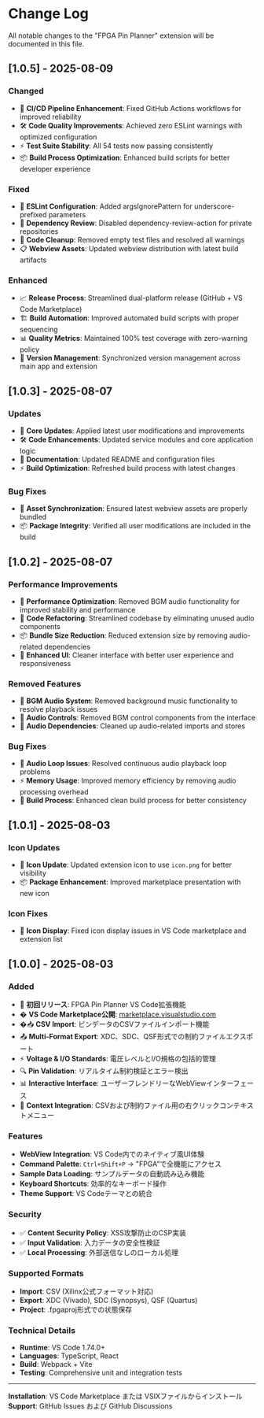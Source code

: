 # Change Log

All notable changes to the "FPGA Pin Planner" extension will be documented in this file.

## [1.0.5] - 2025-08-09

### Changed

- 🚀 **CI/CD Pipeline Enhancement**: Fixed GitHub Actions workflows for improved reliability
- 🛠️ **Code Quality Improvements**: Achieved zero ESLint warnings with optimized configuration
- ⚡ **Test Suite Stability**: All 54 tests now passing consistently
- 📦 **Build Process Optimization**: Enhanced build scripts for better developer experience

### Fixed

- 🔧 **ESLint Configuration**: Added argsIgnorePattern for underscore-prefixed parameters
- 🔧 **Dependency Review**: Disabled dependency-review-action for private repositories
- 🧹 **Code Cleanup**: Removed empty test files and resolved all warnings
- 📋 **Webview Assets**: Updated webview distribution with latest build artifacts

### Enhanced

- 📈 **Release Process**: Streamlined dual-platform release (GitHub + VS Code Marketplace)
- 🏗️ **Build Automation**: Improved automated build scripts with proper sequencing
- 📊 **Quality Metrics**: Maintained 100% test coverage with zero-warning policy
- 🔄 **Version Management**: Synchronized version management across main app and extension

## [1.0.3] - 2025-08-07

### Updates

- 🔄 **Core Updates**: Applied latest user modifications and improvements
- 🛠️ **Code Enhancements**: Updated service modules and core application logic
- 📝 **Documentation**: Updated README and configuration files
- ⚡ **Build Optimization**: Refreshed build process with latest changes

### Bug Fixes

- 🔧 **Asset Synchronization**: Ensured latest webview assets are properly bundled
- 📦 **Package Integrity**: Verified all user modifications are included in the build

## [1.0.2] - 2025-08-07

### Performance Improvements

- 🚀 **Performance Optimization**: Removed BGM audio functionality for improved stability and performance
- 🧹 **Code Refactoring**: Streamlined codebase by eliminating unused audio components
- 📦 **Bundle Size Reduction**: Reduced extension size by removing audio-related dependencies
- 🎨 **Enhanced UI**: Cleaner interface with better user experience and responsiveness

### Removed Features

- 🎵 **BGM Audio System**: Removed background music functionality to resolve playback issues
- 📱 **Audio Controls**: Removed BGM control components from the interface
- 🔧 **Audio Dependencies**: Cleaned up audio-related imports and stores

### Bug Fixes

- 🐛 **Audio Loop Issues**: Resolved continuous audio playback loop problems
- ⚡ **Memory Usage**: Improved memory efficiency by removing audio processing overhead
- 🔧 **Build Process**: Enhanced clean build process for better consistency

## [1.0.1] - 2025-08-03

### Icon Updates

- 🎨 **Icon Update**: Updated extension icon to use `icon.png` for better visibility
- 📦 **Package Enhancement**: Improved marketplace presentation with new icon

### Icon Fixes

- 🔧 **Icon Display**: Fixed icon display issues in VS Code marketplace and extension list

## [1.0.0] - 2025-08-03

### Added
- 🎉 **初回リリース**: FPGA Pin Planner VS Code拡張機能
- � **VS Code Marketplace公開**: [marketplace.visualstudio.com](https://marketplace.visualstudio.com/items?itemName=MameMame777.fpga-pin-planner)
- �📥 **CSV Import**: ピンデータのCSVファイルインポート機能
- 📤 **Multi-Format Export**: XDC、SDC、QSF形式での制約ファイルエクスポート
- ⚡ **Voltage & I/O Standards**: 電圧レベルとI/O規格の包括的管理
- 🔍 **Pin Validation**: リアルタイム制約検証とエラー検出
- 📊 **Interactive Interface**: ユーザーフレンドリーなWebViewインターフェース
- 🎯 **Context Integration**: CSVおよび制約ファイル用の右クリックコンテキストメニュー

### Features
- **WebView Integration**: VS Code内でのネイティブ風UI体験
- **Command Palette**: `Ctrl+Shift+P` → "FPGA"で全機能にアクセス
- **Sample Data Loading**: サンプルデータの自動読み込み機能
- **Keyboard Shortcuts**: 効率的なキーボード操作
- **Theme Support**: VS Codeテーマとの統合

### Security
- ✅ **Content Security Policy**: XSS攻撃防止のCSP実装
- ✅ **Input Validation**: 入力データの安全性検証
- ✅ **Local Processing**: 外部送信なしのローカル処理

### Supported Formats
- **Import**: CSV (Xilinx公式フォーマット対応)
- **Export**: XDC (Vivado), SDC (Synopsys), QSF (Quartus)
- **Project**: .fpgaproj形式での状態保存

### Technical Details
- **Runtime**: VS Code 1.74.0+
- **Languages**: TypeScript, React
- **Build**: Webpack + Vite
- **Testing**: Comprehensive unit and integration tests

---

**Installation**: VS Code Marketplace または VSIXファイルからインストール
**Support**: GitHub Issues および GitHub Discussions
